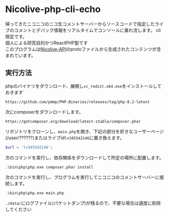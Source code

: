 # Nicolive-php-cli-echo
帰ってきたニコニコのニコ生コメントサーバーからソースコードで指定したライブのコメントとデバック情報をリアルタイムでコンソールに垂れ流します。
cli限定です。  
個人による研究目的かつReactPHP製です  
このプログラムは[Nicolive-API](https://github.com/Kiikurage/Nicolive-API)のprotoファイルから生成されたコンテンツが含まれています。  



## 実行方法

phpのバイナリをダウンロード、展開し`vc_redist.x64.exe`をインストールしておきます`  
```
https://github.com/pmmp/PHP-Binaries/releases/tag/php-8.2-latest
```
次にcomposerをダウンロードします。
```
https://getcomposer.org/download/latest-stable/composer.phar
```

リポジトリをクローンし、`main.php`を開き、下記の部分を好きなユーザーページ(/user/??????)またはライブid`lv345542146`に置き換えます。
```php
$url = 'lv345542146';
```

次のコマンドを実行し、依存関係をダウンロードして所定の場所に配置します。
```
.\bin\php\php.exe composer.phar install
```

次のコマンドを実行し、プログラムを実行してニコニコのコメントサーバーに接続します。
```
.\bin\php\php.exe main.php
```

`./data/`にログファイル(パケットダンプ)が残るので、不要な場合は適度に削除してください
